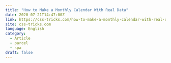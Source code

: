 ```yaml
---
title: "How to Make a Monthly Calendar With Real Data"
date: 2020-07-21T14:47:00Z
link: https://css-tricks.com/how-to-make-a-monthly-calendar-with-real-data/?utm_medium=RSS&utm_source=news.12bit.vn
site: css-tricks.com
language: English
category:
  - Article
  - parcel
  - spa
draft: false
---
```

